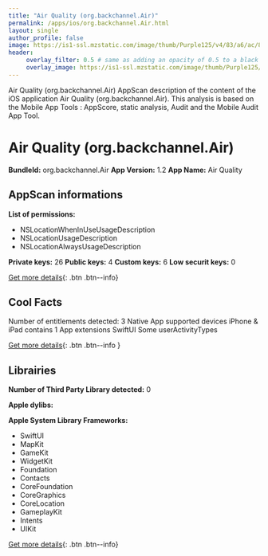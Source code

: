 ```yaml
---
title: "Air Quality (org.backchannel.Air)"
permalink: /apps/ios/org.backchannel.Air.html
layout: single
author_profile: false
image: https://is1-ssl.mzstatic.com/image/thumb/Purple125/v4/83/a6/ac/83a6ac98-342f-830b-cabd-cc866f356f71/AppIcon-1x_U007emarketing-0-7-0-85-220.png/512x512bb.jpg
header: 
     overlay_filter: 0.5 # same as adding an opacity of 0.5 to a black background
     overlay_image: https://is1-ssl.mzstatic.com/image/thumb/Purple125/v4/83/a6/ac/83a6ac98-342f-830b-cabd-cc866f356f71/AppIcon-1x_U007emarketing-0-7-0-85-220.png/512x512bb.jpg
---
```

Air Quality (org.backchannel.Air) AppScan description of the content of the iOS application Air Quality (org.backchannel.Air). This analysis is based on the Mobile App Tools : AppScore, static analysis, Audit and the Mobile Audit App Tool.

# Air Quality (org.backchannel.Air)

**BundleId:** org.backchannel.Air
**App Version:** 1.2
**App Name:** Air Quality


## AppScan informations 

**List of permissions:** 
- NSLocationWhenInUseUsageDescription
- NSLocationUsageDescription
- NSLocationAlwaysUsageDescription
  
  
**Private keys:** 26
**Public keys:** 4
**Custom keys:** 6
**Low securit keys:** 0
  
[Get more details](/pricing.html){: .btn .btn--info}

## Cool Facts

Number of entitlements detected: 3
Native App
supported devices iPhone & iPad
contains 1 App extensions
SwiftUI
Some userActivityTypes
  
[Get more details](/pricing.html){: .btn .btn--info }

## Librairies 
**Number of Third Party Library detected:** 0


**Apple dylibs:**


**Apple System Library Frameworks:**
- SwiftUI
- MapKit
- GameKit
- WidgetKit
- Foundation
- Contacts
- CoreFoundation
- CoreGraphics
- CoreLocation
- GameplayKit
- Intents
- UIKit


  
[Get more details](/pricing.html){: .btn .btn--info}

